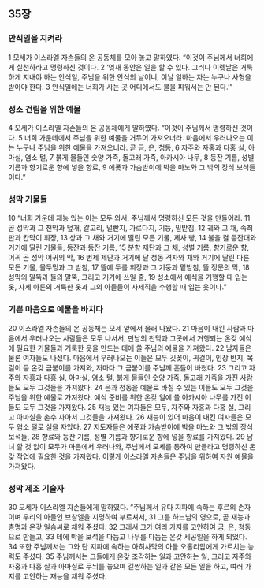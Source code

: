 ## 35장
### 안식일을 지켜라
1 모세가 이스라엘 자손들의 온 공동체를 모아 놓고 말하였다. “이것이 주님께서 너희에게 실천하라고 명령하신 것이다.
2 ‘엿새 동안은 일을 할 수 있다. 그러나 이렛날은 거룩하게 지내야 하는 안식일, 주님을 위한 안식의 날이니, 이날 일하는 자는 누구나 사형을 받아야 한다.
3 안식일에는 너희가 사는 곳 어디에서도 불을 피워서는 안 된다.’”
### 성소 건립을 위한 예물
4 모세가 이스라엘 자손들의 온 공동체에게 말하였다. “이것이 주님께서 명령하신 것이다.
5 너희 가운데에서 주님을 위한 예물을 거두어 가져오너라. 마음에서 우러나오는 이는 누구나 주님을 위한 예물을 가져오너라. 곧 금, 은, 청동,
6 자주와 자홍과 다홍 실, 아마실, 염소 털,
7 붉게 물들인 숫양 가죽, 돌고래 가죽, 아카시아 나무,
8 등잔 기름, 성별 기름과 향기로운 향에 넣을 향료,
9 에폿과 가슴받이에 박을 마노와 그 밖의 장식 보석들이다.”
### 성막 기물들
10 “너희 가운데 재능 있는 이는 모두 와서, 주님께서 명령하신 모든 것을 만들어라.
11 곧 성막과 그 천막과 덮개, 갈고리, 널빤지, 가로다지, 기둥, 밑받침,
12 궤와 그 채, 속죄판과 칸막이 휘장,
13 상과 그 채와 거기에 딸린 모든 기물, 제사 빵,
14 불을 켤 등잔대와 거기에 딸린 기물들, 등잔과 등잔 기름,
15 분향 제단과 그 채, 성별 기름, 향기로운 향, 어귀 곧 성막 어귀의 막,
16 번제 제단과 거기에 달 청동 격자와 채와 거기에 딸린 다른 모든 기물, 물두멍과 그 받침,
17 뜰에 두를 휘장과 그 기둥과 밑받침, 뜰 정문의 막,
18 성막의 말뚝과 뜰의 말뚝, 그리고 거기에 쓰일 줄,
19 성소에서 예식을 거행할 때 입는 옷, 사제 아론의 거룩한 옷과 그의 아들들이 사제직을 수행할 때 입는 옷이다.”
### 기쁜 마음으로 예물을 바치다
20 이스라엘 자손들의 온 공동체는 모세 앞에서 물러 나왔다.
21 마음이 내킨 사람과 마음에서 우러나오는 사람들은 모두 나서서, 만남의 천막과 그곳에서 거행되는 온갖 예식에 필요한 기물들과 거룩한 옷을 만드는 데에 쓸 주님의 예물을 가져왔다.
22 남자들은 물론 여자들도 나섰다. 마음에서 우러나오는 이들은 모두 깃꽂이, 귀걸이, 인장 반지, 목걸이 등 온갖 금붙이를 가져와, 저마다 그 금붙이를 주님께 흔들어 바쳤다.
23 그리고 자주와 자홍과 다홍 실, 아마실, 염소 털, 붉게 물들인 숫양 가죽, 돌고래 가죽을 가진 사람들도 모두 그것들을 가져왔다.
24 은과 청동을 예물로 바칠 수 있는 이들도 모두 그것을 주님을 위한 예물로 가져왔다. 예식 준비를 위한 온갖 일에 쓸 아카시아 나무를 가진 이들도 모두 그것을 가져왔다.
25 재능 있는 여자들은 모두, 자주와 자홍과 다홍 실, 그리고 아마실을 손수 자아서 그것들을 가져왔다.
26 재능이 있어 마음이 내킨 여자들은 모두 염소 털로 실을 자았다.
27 지도자들은 에폿과 가슴받이에 박을 마노와 그 밖의 장식 보석들,
28 향료와 등잔 기름, 성별 기름과 향기로운 향에 넣을 향료를 가져왔다.
29 남녀 할 것 없이 모두가 마음에서 우러나와, 주님께서 모세를 통하여 만들라고 명령하신 온갖 작업에 필요한 것을 가져왔다. 이렇게 이스라엘 자손들은 주님을 위하여 자원 예물을 가져왔다.
### 성막 제조 기술자
30 모세가 이스라엘 자손들에게 말하였다. “주님께서 유다 지파에 속하는 후르의 손자이며 우리의 아들인 브찰엘을 지명하여 부르셔서,
31 그를 하느님의 영으로, 곧 재능과 총명과 온갖 일솜씨로 채워 주셨다.
32 그래서 그가 여러 가지를 고안하여 금, 은, 청동으로 만들고,
33 테에 박을 보석을 다듬고 나무를 다듬는 온갖 세공일을 하게 되었다.
34 또한 주님께서는 그와 단 지파에 속하는 아히사막의 아들 오홀리압에게 가르치는 능력도 주셨다.
35 주님께서는 그들에게 온갖 조각하는 일과 고안하는 일, 그리고 자주와 자홍과 다홍 실과 아마실로 무늬를 놓으며 길쌈하는 일과 같은 모든 일을 하고, 여러 가지를 고안하는 재능을 채워 주셨다.
